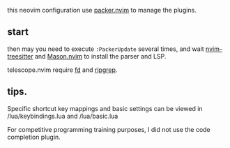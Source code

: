 this neovim configuration use [packer.nvim](https://github.com/wbthomason/packer.nvim) to manage the plugins.

## start

then may you need to execute `:PackerUpdate` several times, and wait [nvim-treesitter](https://github.com/nvim-treesitter/nvim-treesitter)
and [Mason.nvim](https://github.com/williamboman/mason.nvim) to install the parser and LSP.

telescope.nvim require [fd](github.com/sharkdp/fd) and [ripgrep](github.com/BurntSushi/ripgrep).

## tips.

Specific shortcut key mappings and basic settings can be viewed in /lua/keybindings.lua and /lua/basic.lua

For competitive programming training purposes, I did not use the code completion plugin.
